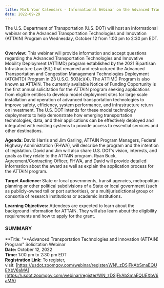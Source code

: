 ```yaml
---
title: Mark Your Calendars - Informational Webinar on the Advanced Transportation Technologies and Innovation Program
date: 2022-09-29
---
```


The U.S. Department of Transportation (U.S. DOT) will host an informational webinar on the Advanced Transportation Technologies and Innovation (ATTAIN) Program on Wednesday, October 12 from 1:00 pm to 2:30 pm EDT.  

**Overview:** This webinar will provide information and accept questions regarding the Advanced Transportation Technologies and Innovative Mobility Deployment (ATTIMD) program established by the 2021 Bipartisan Infrastructure Law (BIL) that renamed and restructured the Advanced Transportation and Congestion Management Technologies Deployment (ATCMTD) Program in 23 U.S.C. 503(c)(4). The ATTIMD Program is also known as ATTAIN. The currently available Notice of Funding Opportunity is the first annual solicitation for the ATTAIN program seeking applications from eligible entities to develop model deployment sites for large scale installation and operation of advanced transportation technologies to improve safety, efficiency, system performance, and infrastructure return on investment. The U.S. DOT intends for these model technology deployments to help demonstrate how emerging transportation technologies, data, and their applications can be effectively deployed and integrated with existing systems to provide access to essential services and other destinations.

**Agenda:** David Harris and Jim Garling, ATTAIN Program Managers, Federal Highway Administration (FHWA), will describe the program and the intention of legislation. David and Jim will also share U.S. DOT’s vision, interests, and goals as they relate to the ATTAIN program. Ryan Buck, Agreement/Contracting Officer, FHWA, and David will provide detailed information about the award as well as explain the application process for the ATTAIN program.

**Target Audience:** State or local governments, transit agencies, metropolitan planning or other political subdivisions of a State or local government (such as publicly-owned toll or port authorities), or a multijurisdictional group or consortia of research institutions or academic institutions.

**Learning Objectives:** Attendees are expected to learn about the background information for ATTAIN. They will also learn about the eligibility requirements and how to apply for the grant.

### SUMMARY

**Title: "**Advanced Transportation Technologies and Innovation (ATTAIN) Program" Solicitation Webinar  
**Date:** October 12, 2022  
**Time:** 1:00 pm to 2:30 pm EDT  
**Registration Link:** To register, visit: [https://usdot.zoomgov.com/webinar/register/WN\_zDSjFkAbSmaEQUEXbV6aMA](https://usdot.zoomgov.com/webinar/register/WN_zDSjFkAbSmaEQUEXbV6aMA)
